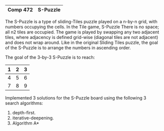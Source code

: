 Comp 472 | S-Puzzle
------------ | -------------



The S-Puzzle is a type of sliding-Tiles puzzle played on a n-by-n grid, with numbers
occupying the cells. In the Tile game, S-Puzzle There is no space; all n2 tiles are occupied. The game is
played by swapping any two adjacent tiles, where adjacency is defined grid-wise (diagonal tiles are not
adjacent) and does not wrap around. Like in the original Sliding Tiles puzzle, the goal of the S-Puzzle is to
arrange the numbers in ascending order.

The goal of the 3-by-3 S-Puzzle is to reach: 

1 | 2 | 3
------------ | ------------- | -------------
4 | 5 | 6
7 | 8 | 9



Implemented 3 solutions for the S-Puzzle board using the following 3 search algorithms:

1. depth-first.
2. iterative-deepening.
3. Algorithm A*
